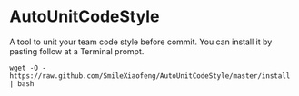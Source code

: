 # AutoUnitCodeStyle

A tool to unit your team code style before commit. You can install it by pasting follow at a Terminal prompt.

``` 
wget -O - https://raw.github.com/SmileXiaofeng/AutoUnitCodeStyle/master/install | bash
```

